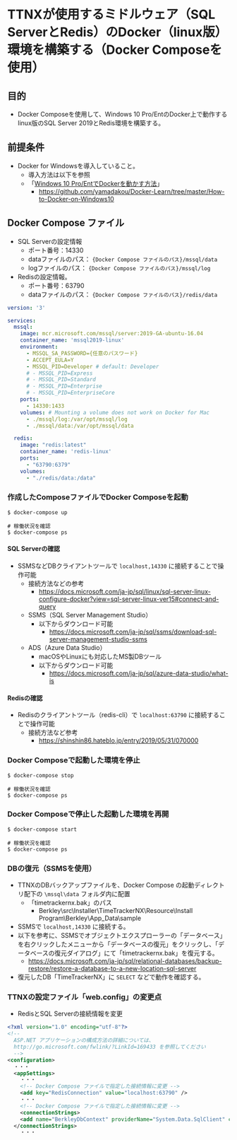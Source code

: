 # TTNXが使用するミドルウェア（SQL ServerとRedis）のDocker（linux版）環境を構築する（Docker Composeを使用）

## 目的
- Docker Composeを使用して、Windows 10 Pro/EntのDocker上で動作するlinux版のSQL Server 2019とRedis環境を構築する。

## 前提条件
- Docker for Windowsを導入していること。
  - 導入方法は以下を参照
  - 「[Windows 10 Pro/EntでDockerを動かす方法](https://github.com/yamadakou/Docker-Learn/tree/master/How-to-Docker-on-Windows10)」
    - https://github.com/yamadakou/Docker-Learn/tree/master/How-to-Docker-on-Windows10

## Docker Compose ファイル
- SQL Serverの設定情報
  - ポート番号：14330
  - dataファイルのパス： `{Docker Compose ファイルのパス}/mssql/data`
  - logファイルのパス： `{Docker Compose ファイルのパス}/mssql/log`
- Redisの設定情報。
  - ポート番号：63790
  - dataファイルのパス： `{Docker Compose ファイルのパス}/redis/data`

```yaml
version: '3'

services:
  mssql:
    image: mcr.microsoft.com/mssql/server:2019-GA-ubuntu-16.04
    container_name: 'mssql2019-linux'
    environment:
      - MSSQL_SA_PASSWORD={任意のパスワード}
      - ACCEPT_EULA=Y
      - MSSQL_PID=Developer # default: Developer
      # - MSSQL_PID=Express
      # - MSSQL_PID=Standard
      # - MSSQL_PID=Enterprise
      # - MSSQL_PID=EnterpriseCore
    ports:
      - 14330:1433
    volumes: # Mounting a volume does not work on Docker for Mac
      - ./mssql/log:/var/opt/mssql/log
      - ./mssql/data:/var/opt/mssql/data

  redis:
    image: "redis:latest"
    container_name: 'redis-linux'
    ports:
      - "63790:6379"
    volumes:
      - "./redis/data:/data"
```

### 作成したComposeファイルでDocker Composeを起動
```
$ docker-compose up

# 稼働状況を確認
$ docker-compose ps
```
#### SQL Serverの確認
- SSMSなどDBクライアントツールで `localhost,14330` に接続することで操作可能
  - 接続方法などの参考
    - https://docs.microsoft.com/ja-jp/sql/linux/sql-server-linux-configure-docker?view=sql-server-linux-ver15#connect-and-query
  - SSMS（SQL Server Management Studio）
    - 以下からダウンロード可能
      - https://docs.microsoft.com/ja-jp/sql/ssms/download-sql-server-management-studio-ssms
  - ADS（Azure Data Studio）
    - macOSやLinuxにも対応したMS製DBツール
    - 以下からダウンロード可能
      - https://docs.microsoft.com/ja-jp/sql/azure-data-studio/what-is

#### Redisの確認
- Redisのクライアントツール（redis-cli）で `localhost:63790` に接続することで操作可能
  - 接続方法など参考
    - https://shinshin86.hateblo.jp/entry/2019/05/31/070000

### Docker Composeで起動した環境を停止
```
$ docker-compose stop

# 稼働状況を確認
$ docker-compose ps
```

### Docker Composeで停止した起動した環境を再開
```
$ docker-compose start

# 稼働状況を確認
$ docker-compose ps
```

### DBの復元（SSMSを使用）
- TTNXのDBバックアップファイルを、Docker Compose の起動ディレクトリ配下の `\mssql\data` フォルダ内に配置
  - 「timetrackernx.bak」のパス
      - Berkley\src\Installer\TimeTrackerNX\Resource\Install Program\Berkley\App_Data\sample
- SSMSで `localhost,14330` に接続する。
- 以下を参考に、SSMSでオブジェクトエクスプローラーの「データベース」を右クリックしたメニューから「データベースの復元」をクリックし、「データベースの復元ダイアログ」にて「timetrackernx.bak」を復元する。
  - https://docs.microsoft.com/ja-jp/sql/relational-databases/backup-restore/restore-a-database-to-a-new-location-sql-server
- 復元したDB「TimeTrackerNX」に `SELECT` などで動作を確認する。

### TTNXの設定ファイル「web.config」の変更点
- RedisとSQL Serverの接続情報を変更
```xml
<?xml version="1.0" encoding="utf-8"?>
<!--
  ASP.NET アプリケーションの構成方法の詳細については、
  http://go.microsoft.com/fwlink/?LinkId=169433 を参照してください
  -->
<configuration>
  ・・・
  <appSettings>
    ・・・
    <!-- Docker Compose ファイルで指定した接続情報に変更 --> 
    <add key="RedisConnection" value="localhost:63790" />
    ・・・
    <!-- Docker Compose ファイルで指定した接続情報に変更 --> 
	<connectionStrings>
    <add name="BerkleyDbContext" providerName="System.Data.SqlClient" connectionString="Data Source=localhost,14330;Initial Catalog=TimeTrackerNX;User ID=sa;Password={任意のパスワード};MultipleActiveResultSets=true;Connection Timeout=6000" />
  </connectionStrings>
    ・・・
```
